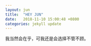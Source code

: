 ```yaml
---
layout: jun
title:  "HEY JUN"
date:   2018-11-10 15:00:48 +0800
categories: jekyll update
---
```

我当然会在乎，可我还是会选择不管不顾。